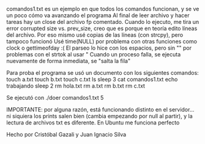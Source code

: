 comandos1.txt es un ejemplo en que todos los comandos funcionan, y se ve un poco cómo va avanzando el programa
Al final de leer archivo y hacer tareas hay un close del archivo fp comentado. Cuando lo ejecuto, me tira un error corrupted size vs. prev_size, creo que es porque en teoría edito líneas del archivo. Por eso mismo usé copias de las líneas (con strcpy), pero tampoco funcionó
Usé time(NULL) por problema con otras funciones como clock o gettimeofday :(
El parseo lo hice con los espacios, pero sin "" por problemas con el strtok al usar "
Cuando un proceso falla, se ejecuta nuevamente de forma inmediata, se "salta la fila"

Para proba el programa se usó un documento con los siguientes comandos:
touch a.txt
touch b.txt
touch c.txt
ls
sleep 3
cat comandos1.txt
echo trabajando
sleep 2
rm hola.txt
rm a.txt
rm b.txt
rm c.txt

Se ejecutó con ./doer comandos1.txt 5 

IMPORTANTE: por alguna razón, está funcionando distinto en el servidor... ni siquiera los prints salen bien (cambia empezando por null al partir), y la lectura de archivos txt es diferente. En Ubuntu me funciona perfecto

Hecho por Cristóbal Gazali y Juan Ignacio Silva